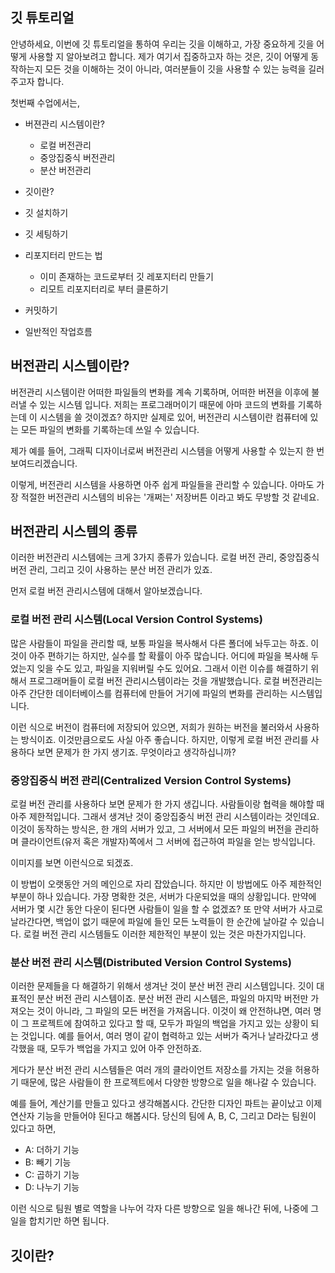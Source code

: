 ## 깃 튜토리얼

안녕하세요, 이번에 깃 튜토리얼을 통하여 우리는 깃을 이해하고, 가장 중요하게 깃을 어떻게 사용할 지
알아보려고 합니다. 제가 여기서 집중하고자 하는 것은, 깃이 어떻게 동작하는지 모든 것을 이해하는 것이 아니라, 여러분들이 깃을 사용할 수 있는 능력을 길러주고자 합니다. 

첫번째 수업에서는,
 - 버젼관리 시스템이란?
    - 로컬 버전관리
    - 중앙집중식 버전관리
    - 분산 버전관리
 - 깃이란?
 - 깃 설치하기
 - 깃 세팅하기

- 리포지터리 만드는 법
    - 이미 존재하는 코드로부터 깃 레포지터리 만들기
    - 리모트 리포지터리로 부터 클론하기

- 커밋하기
- 일반적인 작업흐름


## 버전관리 시스템이란?

버전관리 시스템이란 어떠한 파일들의 변화를 계속 기록하며, 어떠한 버젼을 이후에 불러낼 수 있는 시스템
입니다. 저희는 프로그래머이기 때문에 아마 코드의 변화를 기록하는데 이 시스템을 쓸 것이겠죠? 하지만 
실제로 있어, 버전관리 시스템이란 컴퓨터에 있는 모든 파일의 변화를 기록하는데 쓰일 수 있습니다.

제가 예를 들어, 그래픽 디자이너로써 버전관리 시스템을 어떻게 사용할 수 있는지 한 번 보여드리겠습니다.

<!-- <그래픽 디자이너로써의 버전관리 시스템 예시를 보여준다> -->

이렇게, 버전관리 시스템을 사용하면 아주 쉽게 파일들을 관리할 수 있습니다. 아마도 가장 적절한 버전관리 시스템의 비유는 '개쩌는' 저장버튼 이라고 봐도 무방할 것 같네요.

## 버전관리 시스템의 종류

이러한 버전관리 시스템에는 크게 3가지 종류가 있습니다. 로컬 버전 관리, 중앙집중식 버전 관리, 그리고 깃이 사용하는 분산 버전 관리가 있죠.

먼저 로컬 버전 관리시스템에 대해서 알아보겠습니다.

### 로컬 버전 관리 시스템(Local Version Control Systems)

많은 사람들이 파일을 관리할 때, 보통 파일을 복사해서 다른 폴더에 놔두고는 하죠. 이것이 아주 편하기는 하지만, 실수를 할 확률이 아주 많습니다. 어디에 파일을 복사해 두었는지 잊을 수도 있고, 파일을 지워버릴 수도 있어요. 그래서 이런 이슈를 해결하기 위해서 프로그래머들이 로컬 버전 관리시스템이라는 것을 개발했습니다. 로컬 버전관리는 아주 간단한 데이터베이스를 컴퓨터에 만들어 거기에 파일의 변화를 관리하는 시스템입니다.

<!-- 로컬 버전 관리 시스템 이미지 -->

이런 식으로 버전이 컴퓨터에 저장되어 있으면, 저희가 원하는 버전을 불러와서 사용하는 방식이죠. 이것만큼으로도 사실 아주 좋습니다. 하지만, 이렇게 로컬 버전 관리를 사용하다 보면 문제가 한 가지 생기죠. 무엇이라고 생각하십니까?

### 중앙집중식 버전 관리(Centralized Version Control Systems)

로컬 버전 관리를 사용하다 보면 문제가 한 가지 생깁니다. 사람들이랑 협력을 해야할 때 아주 제한적입니다. 그래서 생겨난 것이 중앙집중식 버전 관리 시스템이라는 것인데요. 이것이 동작하는 방식은, 한 개의 서버가 있고, 그 서버에서 모든 파일의 버전을 관리하며 클라이언트(유저 혹은 개발자)쪽에서 그 서버에 접근하여 파일을 얻는 방식입니다. 

이미지를 보면 이런식으로 되겠죠.

<!-- 중앙집중식 버전 관리 시스템 이미지 -->

이 방법이 오랫동안 거의 메인으로 자리 잡았습니다. 하지만 이 방법에도 아주 제한적인 부분이 하나 있습니다. 가장 명확한 것은, 서버가 다운되었을 때의 상황입니다. 만약에 서버가 몇 시간 동안 다운이 된다면 사람들이 일을 할 수 없겠죠? 또 만약 서버가 사고로 날라간다면, 백업이 없기 때문에 파일에 들인 모든 노력들이 한 순간에 날아갈 수 있습니다. 로컬 버전 관리 시스템들도 이러한 제한적인 부분이 있는 것은 마찬가지입니다.

### 분산 버전 관리 시스템(Distributed Version Control Systems)

이러한 문제들을 다 해결하기 위해서 생겨난 것이 분산 버전 관리 시스템입니다. 깃이 대표적인 분산 버전 관리 시스템이죠. 분산 버전 관리 시스템은, 파일의 마지막 버전만 가져오는 것이 아니라, 그 파일의 모든 버전을 가져옵니다. 이것이 왜 안전하냐면, 여러 명이 그 프로젝트에 참여하고 있다고 할 때, 모두가 파일의 백업을 가지고 있는 상황이 되는 것입니다. 예를 들어서, 여러 명이 같이 협력하고 있는 서버가 죽거나 날라갔다고 생각했을 때, 모두가 백업을 가지고 있어 아주 안전하죠. 

게다가 분산 버전 관리 시스템들은 여러 개의 클라이언트 저장소를 가지는 것을 허용하기 때문에, 많은 사람들이 한 프로젝트에서 다양한 방향으로 일을 해나갈 수 있습니다.

예를 들어, 계산기를 만들고 있다고 생각해봅시다. 간단한 디자인 파트는 끝이났고 이제 연산자 기능을 만들어야 된다고 해봅시다. 당신의 팀에 A, B, C, 그리고 D라는 팀원이 있다고 하면,

- A: 더하기 기능
- B: 빼기 기능
- C: 곱하기 기능
- D: 나누기 기능

이런 식으로 팀원 별로 역할을 나누어 각자 다른 방향으로 일을 해나간 뒤에, 나중에 그 일을 합치기만 하면 됩니다.

<!-- 버전관리시스템에 대한 설명은 끝이 남 -->

## 깃이란?









